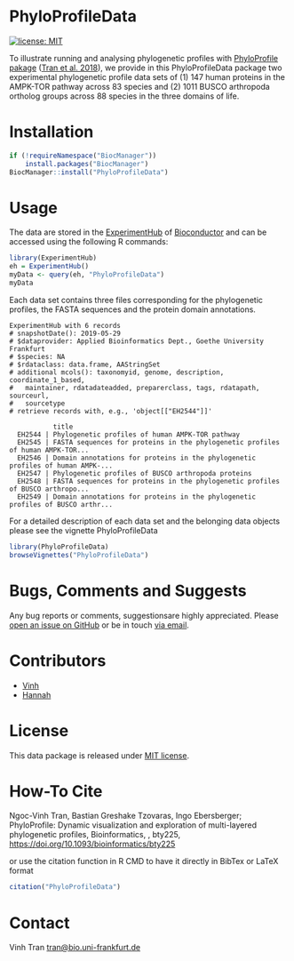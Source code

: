 # PhyloProfileData
[![license: MIT](https://img.shields.io/badge/license-MIT-lightgrey.svg)](https://opensource.org/licenses/MIT)

To illustrate running and analysing phylogenetic profiles with [PhyloProfile pakage](https://github.com/BIONF/PhyloProfile) ([Tran et al. 2018](https://doi.org/10.1093/bioinformatics/bty225)), we provide in this 
PhyloProfileData package two experimental phylogenetic profile data sets of (1) 
147 human proteins in the AMPK-TOR pathway across 83 species and (2) 1011 BUSCO
arthropoda ortholog groups across 88 species in the three domains of life. 

# Installation

```r
if (!requireNamespace("BiocManager"))
    install.packages("BiocManager")
BiocManager::install("PhyloProfileData")
```

# Usage

The data are stored in the 
[ExperimentHub](https://bioconductor.org/packages/release/bioc/html/ExperimentHub.html) 
of [Bioconductor](http://bioconductor.org) and can be accessed using the 
following R commands:

```r
library(ExperimentHub)
eh = ExperimentHub()
myData <- query(eh, "PhyloProfileData")
myData
```

Each data set contains three files corresponding for the phylogenetic profiles,
the FASTA sequences and the protein domain annotations.

```
ExperimentHub with 6 records
# snapshotDate(): 2019-05-29 
# $dataprovider: Applied Bioinformatics Dept., Goethe University Frankfurt
# $species: NA
# $rdataclass: data.frame, AAStringSet
# additional mcols(): taxonomyid, genome, description, coordinate_1_based,
#   maintainer, rdatadateadded, preparerclass, tags, rdatapath, sourceurl,
#   sourcetype 
# retrieve records with, e.g., 'object[["EH2544"]]' 

           title                                                                         
  EH2544 | Phylogenetic profiles of human AMPK-TOR pathway                               
  EH2545 | FASTA sequences for proteins in the phylogenetic profiles of human AMPK-TOR...
  EH2546 | Domain annotations for proteins in the phylogenetic profiles of human AMPK-...
  EH2547 | Phylogenetic profiles of BUSCO arthropoda proteins                            
  EH2548 | FASTA sequences for proteins in the phylogenetic profiles of BUSCO arthropo...
  EH2549 | Domain annotations for proteins in the phylogenetic profiles of BUSCO arthr...
```

For a detailed description of each data set and the belonging data objects 
please see the vignette PhyloProfileData

```r
library(PhyloProfileData)
browseVignettes("PhyloProfileData")
```

# Bugs, Comments and Suggests
Any bug reports or comments, suggestionsare highly appreciated. Please [open an 
issue on GitHub](https://github.com/BIONF/PhyloProfileData/issues/new) or be in 
touch [via email](mailto:tran@bio.uni-frankfurt.de).

# Contributors
* [Vinh](https://github.com/trvinh)
* [Hannah](https://github.com/mueli94)

# License
This data package is released under [MIT license](https://github.com/BIONF/PhyloProfile/blob/master/LICENSE).

# How-To Cite
Ngoc-Vinh Tran, Bastian Greshake Tzovaras, Ingo Ebersberger; PhyloProfile: Dynamic visualization and exploration of multi-layered phylogenetic profiles, Bioinformatics, , bty225, https://doi.org/10.1093/bioinformatics/bty225

or use the citation function in R CMD to have it directly in BibTex or LaTeX format
```r
citation("PhyloProfileData")
```

# Contact
Vinh Tran
tran@bio.uni-frankfurt.de